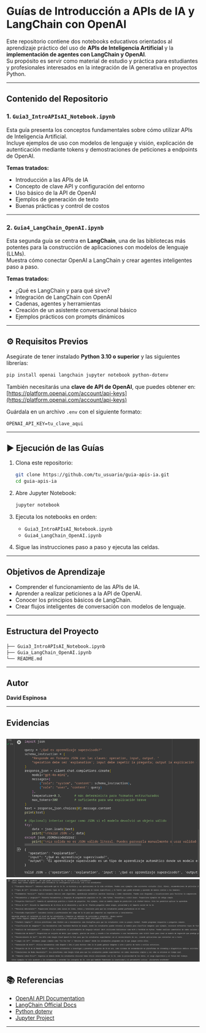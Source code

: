 # Guías de Introducción a APIs de IA y LangChain con OpenAI

Este repositorio contiene dos notebooks educativos orientados al aprendizaje práctico del uso de **APIs de Inteligencia Artificial** y la **implementación de agentes con LangChain y OpenAI**.  
Su propósito es servir como material de estudio y práctica para estudiantes y profesionales interesados en la integración de IA generativa en proyectos Python.

---

## Contenido del Repositorio

### 1. `Guia3_IntroAPIsAI_Notebook.ipynb`
Esta guía presenta los conceptos fundamentales sobre cómo utilizar APIs de Inteligencia Artificial.  
Incluye ejemplos de uso con modelos de lenguaje y visión, explicación de autenticación mediante tokens y demostraciones de peticiones a endpoints de OpenAI.

**Temas tratados:**
- Introducción a las APIs de IA  
- Concepto de clave API y configuración del entorno  
- Uso básico de la API de OpenAI  
- Ejemplos de generación de texto  
- Buenas prácticas y control de costos  

---

### 2. `Guia4_LangChain_OpenAI.ipynb`
Esta segunda guía se centra en **LangChain**, una de las bibliotecas más potentes para la construcción de aplicaciones con modelos de lenguaje (LLMs).  
Muestra cómo conectar OpenAI a LangChain y crear agentes inteligentes paso a paso.

**Temas tratados:**
- ¿Qué es LangChain y para qué sirve?  
- Integración de LangChain con OpenAI  
- Cadenas, agentes y herramientas  
- Creación de un asistente conversacional básico  
- Ejemplos prácticos con prompts dinámicos  

---

## ⚙️ Requisitos Previos

Asegúrate de tener instalado **Python 3.10 o superior** y las siguientes librerías:

```bash
pip install openai langchain jupyter notebook python-dotenv
```

También necesitarás una **clave de API de OpenAI**, que puedes obtener en:  
[https://platform.openai.com/account/api-keys](https://platform.openai.com/account/api-keys)

Guárdala en un archivo `.env` con el siguiente formato:

```
OPENAI_API_KEY=tu_clave_aqui
```

---

## ▶️ Ejecución de las Guías

1. Clona este repositorio:
   ```bash
   git clone https://github.com/tu_usuario/guia-apis-ia.git
   cd guia-apis-ia
   ```

2. Abre Jupyter Notebook:
   ```bash
   jupyter notebook
   ```

3. Ejecuta los notebooks en orden:
   - `Guia3_IntroAPIsAI_Notebook.ipynb`
   - `Guia4_LangChain_OpenAI.ipynb`

4. Sigue las instrucciones paso a paso y ejecuta las celdas.

---

## Objetivos de Aprendizaje

- Comprender el funcionamiento de las APIs de IA.  
- Aprender a realizar peticiones a la API de OpenAI.  
- Conocer los principios básicos de LangChain.  
- Crear flujos inteligentes de conversación con modelos de lenguaje.  

---

## Estructura del Proyecto

```
├── Guia3_IntroAPIsAI_Notebook.ipynb
├── Guia_LangChain_OpenAI.ipynb
└── README.md
```

---

## Autor

**David Espinosa**  

---

## Evidencias

![](assets/1.png)
![](assets/2.png)
---

## 📚 Referencias

- [OpenAI API Documentation](https://platform.openai.com/docs)
- [LangChain Official Docs](https://python.langchain.com)
- [Python dotenv](https://pypi.org/project/python-dotenv/)
- [Jupyter Project](https://jupyter.org/)

---
